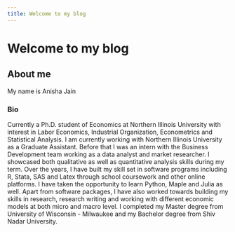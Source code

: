 ```yaml
---
title: Welcome to my blog
---
```

# Welcome to my blog

## About me
My name is Anisha Jain

### Bio
Currently a Ph.D. student of Economics at Northern Illinois University with interest in Labor Economics, Industrial Organization, Econometrics and Statistical Analysis. I am currently working with Northern Illinois University as a Graduate Assistant. Before that I was an intern with the Business Development team working as a data analyst and market researcher. I showcased both qualitative as well as quantitative analysis skills during my term. Over the years, I have built my skill set in software programs including R, Stata, SAS and Latex through school coursework and other online platforms. I have taken the opportunity to learn Python, Maple and Julia as well. Apart from software packages, I have also worked towards building my skills in research, research writing and working with different economic models at both micro and macro level. I completed my Master degree from University of Wisconsin - Milwaukee and my Bachelor degree from Shiv Nadar University.
